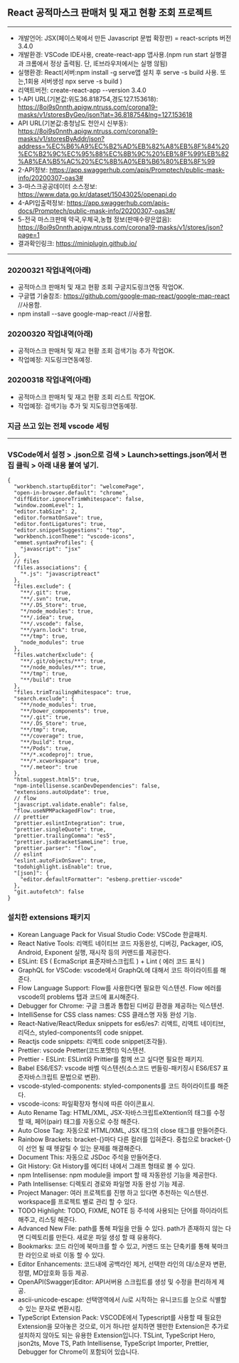 ## React 공적마스크 판매처 및 재고 현황 조회 프로젝트

---

- 개발언어: JSX(페이스북에서 만든 Javascript 문법 확장판) = react-scripts 버전 3.4.0
- 개발환경: VSCode IDE사용, create-react-app 앱사용.(npm run start 실행결과 크롬에서 정상 출력됨. 단, IE브라우저에서는 실행 않됨)
- 실행환경: React(서버:npm install -g serve앱 설치 후 serve -s build 사용. 또는,1회용 서버생성 npx serve -s build )
- 리액트버전: create-react-app --version 3.4.0
- 1-API URL(기본값:위도36.818754,경도127.153618): https://8oi9s0nnth.apigw.ntruss.com/corona19-masks/v1/storesByGeo/json?lat=36.818754&lng=127.153618
- API URL(기본값:충청남도 천안시 신부동): https://8oi9s0nnth.apigw.ntruss.com/corona19-masks/v1/storesByAddr/json?address=%EC%B6%A9%EC%B2%AD%EB%82%A8%EB%8F%84%20%EC%B2%9C%EC%95%88%EC%8B%9C%20%EB%8F%99%EB%82%A8%EA%B5%AC%20%EC%8B%A0%EB%B6%80%EB%8F%99
- 2-API정보: https://app.swaggerhub.com/apis/Promptech/public-mask-info/20200307-oas3#
- 3-마스크공공데이터 소스정보: https://www.data.go.kr/dataset/15043025/openapi.do
- 4-API입출력정보: https://app.swaggerhub.com/apis-docs/Promptech/public-mask-info/20200307-oas3#/
- 5-전국 마스크판매 약국,우체국,농협 정보(판매수량은없음): https://8oi9s0nnth.apigw.ntruss.com/corona19-masks/v1/stores/json?page=1
- 결과확인링크: https://miniplugin.github.io/

---

### 20200321 작업내역(아래)

- 공적마스크 판매처 및 재고 현황 조회 구글지도링크연동 작업OK.
- 구글맵 기술참조: https://github.com/google-map-react/google-map-react //사용함.
- npm install --save google-map-react //사용함.

### 20200320 작업내역(아래)

- 공적마스크 판매처 및 재고 현황 조회 검색기능 추가 작업OK.
- 작업예정: 지도링크연동예정.

### 20200318 작업내역(아래)

- 공적마스크 판매처 및 재고 현황 조회 리스트 작업OK.
- 작업예정: 검색기능 추가 및 지도링크연동예정.

### 지금 쓰고 있는 전체 vscode 세팅

---

### VSCode에서 설정 > .json으로 검색 > Launch>settings.json에서 편집 클릭 > 아래 내용 붙여 넣기.

```
{
  "workbench.startupEditor": "welcomePage",
  "open-in-browser.default": "chrome",
  "diffEditor.ignoreTrimWhitespace": false,
  "window.zoomLevel": 1,
  "editor.tabSize": 2,
  "editor.formatOnSave": true,
  "editor.fontLigatures": true,
  "editor.snippetSuggestions": "top",
  "workbench.iconTheme": "vscode-icons",
  "emmet.syntaxProfiles": {
    "javascript": "jsx"
  },
  // files
  "files.associations": {
    "*.js": "javascriptreact"
  },
  "files.exclude": {
    "**/.git": true,
    "**/.svn": true,
    "**/.DS_Store": true,
    "*/node_modules": true,
    "**/.idea": true,
    "**/.vscode": false,
    "**/yarn.lock": true,
    "**/tmp": true,
    "node_modules": true
  },
  "files.watcherExclude": {
    "**/.git/objects/**": true,
    "**/node_modules/**": true,
    "**/tmp": true,
    "**/build": true
  },
  "files.trimTrailingWhitespace": true,
  "search.exclude": {
    "**/node_modules": true,
    "**/bower_components": true,
    "**/.git": true,
    "**/.DS_Store": true,
    "**/tmp": true,
    "**/coverage": true,
    "**/build": true,
    "**/Pods": true,
    "**/*.xcodeproj": true,
    "**/*.xcworkspace": true,
    "**/.meteor": true
  },
  "html.suggest.html5": true,
  "npm-intellisense.scanDevDependencies": false,
  "extensions.autoUpdate": true,
  // flow
  "javascript.validate.enable": false,
  "flow.useNPMPackagedFlow": true,
  // prettier
  "prettier.eslintIntegration": true,
  "prettier.singleQuote": true,
  "prettier.trailingComma": "es5",
  "prettier.jsxBracketSameLine": true,
  "prettier.parser": "flow",
  // eslint
  "eslint.autoFixOnSave": true,
  "todohighlight.isEnable": true,
  "[json]": {
    "editor.defaultFormatter": "esbenp.prettier-vscode"
  },
  "git.autofetch": false
}

```

### 설치한 extensions 패키지

- Korean Language Pack for Visual Studio Code: VSCode 한글패치.
- React Native Tools: 리액트 네이티브 코드 자동완성, 디버깅, Packager, iOS, Android, Exponent 실행, 재시작 등의 커맨드를 제공한다.
- ESLint: ES ( EcmaScript 표준자바스크립트 ) + Lint ( 에러 코드 표식 )
- GraphQL for VSCode: vscode에서 GraphQL에 대해서 코드 하이라이트를 해준다.
- Flow Language Support: Flow를 사용한다면 필요한 익스텐션. Flow 에러를 vscode의 problems 탭과 코드에 표시해준다.
- Debugger for Chrome: 구글 크롬과 통합된 디버깅 환경을 제공하는 익스텐션.
- IntelliSense for CSS class names: CSS 클래스명 자동 완성 기능.
- React-Native/React/Redux snippets for es6/es7: 리액트, 리액트 네이티브, 리덕스, styled-components의 code snippet.
- Reactjs code snippets: 리액트 code snippet(조각들).
- Prettier: vscode Pretter(코드포멧터) 익스텐션.
- Prettier - ESLint: ESLint와 Prittier를 함께 쓰고 싶다면 필요한 패키지.
- Babel ES6/ES7: vscode 바벨 익스텐션(소스코드 번들링-패키징시 ES6/ES7 표준자바스크립트 문법으로 변환).
- vscode-styled-components: styled-components를 코드 하이라이트를 해준다.
- vscode-icons: 파일확장자 형식에 따른 아이콘표시.
- Auto Rename Tag: HTML/XML, JSX-자바스크립트eXtention의 태그를 수정 할 때, 페어(pair) 태그를 자동으로 수정 해준다.
- Auto Close Tag: 자동으로 HTML/XML, JSX 태그의 close 태그를 만들어준다.
- Rainbow Brackets: bracket-{}마다 다른 컬러를 입혀준다. 중첩으로 bracket-{}이 선언 될 때 헷갈릴 수 있는 문제를 해결해준다.
- Document This: 자동으로 JSDoc 주석을 만들어준다.
- Git History: Git History를 에디터 내에서 그래프 형태로 볼 수 있다.
- npm Intellisense: npm module을 import 할 때 자동완성 기능을 제공한다.
- Path Intellisense: 디렉토리 경로와 파일명 자동 완성 기능 제공.
- Project Manager: 여러 프로젝트를 진행 하고 있다면 추천하는 익스텐션. workspace를 프로젝트 별로 관리 할 수 있다.
- TODO Highlight: TODO, FIXME, NOTE 등 주석에 사용되는 단어를 하이라이트 해주고, 리스팅 해준다.
- Advanced New File: path를 통해 파일을 만들 수 있다. path가 존재하지 않는 다면 디렉토리를 만든다. 새로운 파일 생성 할 때 유용하다.
- Bookmarks: 코드 라인에 북마크를 할 수 있고, 커멘드 또는 단축키를 통해 북마크 한 라인으로 바로 이동 할 수 있다.
- Editor Enhancements: 코드내에 공백라인 제거, 선택한 라인의 대/소문자 변환, 정렬, MD암호화 등등 제공.
- OpenAPI(Swagger)Editor: API서버용 스크립트를 생성 및 수정을 편리하게 제공.
- ascii-unicode-escape: 선택영역에서 /u로 시작하는 유니코드를 눈으로 식별할 수 있는 문자로 변환시킴.
- TypeScript Extension Pack: VSCODE에서 Typescript를 사용할 때 필요한 Extension을 모아놓은 것으로, 이거 하나만 설치하면 웬만한 Extension은 추가로 설치하지 않아도 되는 유용한 Extension입니다.
  TSLint, TypeScript Hero, json2ts, Move TS, Path Intellisense, TypeScript Importer, Prettier, Debugger for Chrome이 포함되어 있습니다.
